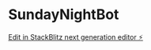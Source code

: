 # SundayNightBot

[Edit in StackBlitz next generation editor ⚡️](https://stackblitz.com/~/github.com/jackcolling/SundayNightBot)